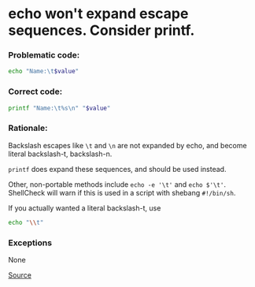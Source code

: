 # echo won't expand escape sequences. Consider printf.

### Problematic code:

```sh
echo "Name:\t$value"
```

### Correct code:

```sh
printf "Name:\t%s\n" "$value"
```

### Rationale:

Backslash escapes like `\t` and `\n` are not expanded by echo, and become literal backslash-t, backslash-n.

`printf` does expand these sequences, and should be used instead.

Other, non-portable methods include `echo -e '\t'` and `echo $'\t'`. ShellCheck will warn if this is used in a script with shebang `#!/bin/sh`.

If you actually wanted a literal backslash-t, use

```sh
echo "\\t"
```

### Exceptions

None

[Source](https://github.com/koalaman/shellcheck/wiki/SC2028)


